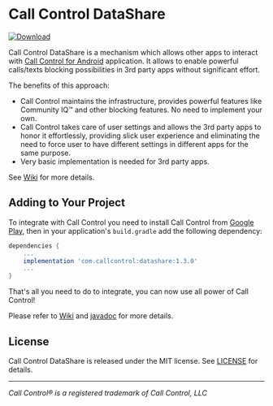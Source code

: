 # Call Control DataShare

[ ![Download](https://api.bintray.com/packages/callcontrol/opensource/DataShare/images/download.svg) ](https://bintray.com/callcontrol/opensource/DataShare/_latestVersion)

Call Control DataShare is a mechanism which allows other apps to interact with [Call Control for Android](https://play.google.com/store/apps/details?id=com.flexaspect.android.everycallcontrol) application. It allows to enable powerful calls/texts blocking possibilities in 3rd party apps without significant effort. 

The benefits of this approach:

- Call Control maintains the infrastructure, provides powerful features like Community IQ™ and other blocking features. No need to implement your own.
- Call Control takes care of user settings and allows the 3rd party apps to honor it effortlessly, providing slick user experience and eliminating the need to force user to have different settings in different apps for the same purpose.
- Very basic implementation is needed for 3rd party apps.


See [Wiki](wiki) for more details.

## Adding to Your Project

To integrate with Call Control you need to install Call Control from [Google Play](https://play.google.com/store/apps/details?id=com.flexaspect.android.everycallcontrol), then in your application's `build.gradle` add the following dependency:

```gradle
dependencies {
	...
	implementation 'com.callcontrol:datashare:1.3.0'
	...
}

```

That's all you need to do to integrate, you can now use all power of Call Control!

Please refer to [Wiki](wiki) and [javadoc](https://callcontrol.github.io/Call-Control-DataShare/) for more details.

## License

Call Control DataShare is released under the MIT license.
See [LICENSE](./LICENSE) for details.

---
_Call Control® is a registered trademark of Call Control, LLC_
